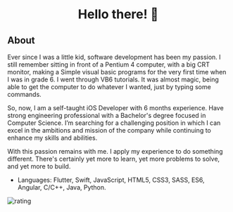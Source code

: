 <!-- ### Hi there 👋


**mohamedhelwa/mohamedhelwa** is a ✨ _special_ ✨ repository because its `README.md` (this file) appears on your GitHub profile.

Here are some ideas to get you started:

- 🔭 I’m currently working on ...
- 🌱 I’m currently learning ...
- 👯 I’m looking to collaborate on ...
- 🤔 I’m looking for help with ...
- 💬 Ask me about ...
- 📫 How to reach me: ...
- 😄 Pronouns: ...
- ⚡ Fun fact: ...
-->


<h1 align="center"> Hello there! 👋 </h1>

##  About
Ever since I was a little kid, software development has been my passion. I still remember sitting in front of a Pentium 4 computer, with a big CRT monitor, making a Simple visual basic programs for the very first time when I was in grade 6. I went through VB6 tutorials. It was almost magic, being able to get the computer to do whatever I wanted, just by typing some commands.

So, now, I am a self-taught iOS Developer with 6 months experience. Have strong engineering professional with a Bachelor's degree focused in Computer Science. I’m searching for a challenging position in which I can excel in the ambitions and mission of the company while continuing to enhance my skills and abilities.

With this passion remains with me. I apply my experience to do something different. There's certainly yet more to learn, yet more problems to solve, and yet more to build.

-  Languages: Flutter, Swift, JavaScript, HTML5, CSS3, SASS, ES6, Angular, C/C++, Java, Python.



![rating](https://img.shields.io/badge/rating-★★★★☆-brightgreen)
